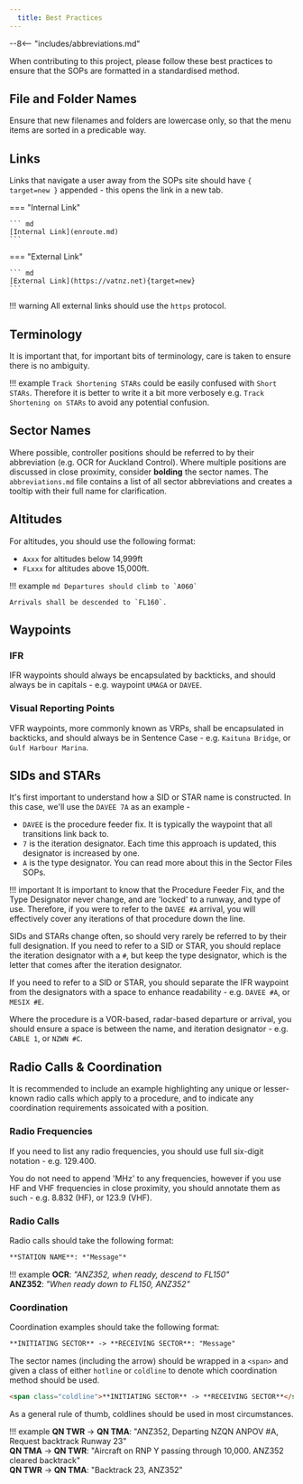 ```yaml
---
  title: Best Practices
---
```


--8<-- "includes/abbreviations.md"

When contributing to this project, please follow these best practices to ensure that the SOPs are formatted in a standardised method.


## File and Folder Names

Ensure that new filenames and folders are lowercase only, so that the menu items are sorted in a predicable way.


## Links

Links that navigate a user away from the SOPs site should have `{ target=new }` appended - this opens the link in a new tab.

=== "Internal Link"

    ``` md
    [Internal Link](enroute.md)
    ```

=== "External Link"

    ``` md
    [External Link](https://vatnz.net){target=new}
    ```

!!! warning
    All external links should use the `https` protocol.

## Terminology

It is important that, for important bits of terminology, care is taken to ensure there is no ambiguity.

!!! example
    `Track Shortening STARs` could be easily confused with `Short STARs`. Therefore it is better to write it a bit more verbosely e.g. `Track Shortening on STARs` to avoid any potential confusion.

## Sector Names

Where possible, controller positions should be referred to by their abbreviation (e.g. OCR for Auckland Control). Where multiple positions are discussed in close proximity, consider **bolding** the sector names. The `abbreviations.md` file contains a list of all sector abbreviations and creates a tooltip with their full name for clarification.


## Altitudes

For altitudes, you should use the following format:

* `Axxx` for altitudes below 14,999ft
* `FLxxx` for altitudes above 15,000ft.

!!! example
    ``` md
    Departures should climb to `A060`
    ```

    Arrivals shall be descended to `FL160`.


## Waypoints

### IFR

IFR waypoints should always be encapsulated by backticks, and should always be in capitals - e.g. waypoint `UMAGA` or `DAVEE`.

### Visual Reporting Points

VFR waypoints, more commonly known as VRPs, shall be encapsulated in backticks, and should always be in Sentence Case - e.g. `Kaituna Bridge`, or `Gulf Harbour Marina`.


## SIDs and STARs

It's first important to understand how a SID or STAR name is constructed. In this case, we'll use the `DAVEE 7A` as an example -

* `DAVEE` is the procedure feeder fix. It is typically the waypoint that all transitions link back to. 
* `7` is the iteration designator. Each time this approach is updated, this designator is increased by one.
* `A` is the type designator. You can read more about this in the Sector Files SOPs.

!!! important
    It is important to know that the Procedure Feeder Fix, and the Type Designator never change, and are 'locked' to a runway, and type of use. Therefore, if you were to refer to the `DAVEE #A` arrival, you will effectively cover any iterations of that procedure down the line.

SIDs and STARs change often, so should very rarely be referred to by their full designation. If you need to refer to a SID or STAR, you should replace the iteration designator with a `#`, but keep the type designator, which is the letter that comes after the iteration designator. 

If you need to refer to a SID or STAR, you should separate the IFR waypoint from the designators with a space to enhance readability - e.g. `DAVEE #A`, or `MESIX #E`.

Where the procedure is a VOR-based, radar-based departure or arrival, you should ensure a space is between the name, and iteration designator - e.g. `CABLE 1`, or `NZWN #C`.

## Radio Calls & Coordination

It is recommended to include an example highlighting any unique or lesser-known radio calls which apply to a procedure, and to indicate any coordination requirements assoicated with a position.

### Radio Frequencies

If you need to list any radio frequencies, you should use full six-digit notation - e.g. 129.400. 

You do not need to append 'MHz' to any frequencies, however if you use HF and VHF frequencies in close proximity, you should annotate them as such - e.g. 8.832 (HF), or 123.9 (VHF).

### Radio Calls

Radio calls should take the following format:

``` md
**STATION NAME**: *"Message"*
```

!!! example
    **OCR**: *"ANZ352, when ready, descend to FL150"*  
    **ANZ352**: *"When ready down to FL150, ANZ352"*

### Coordination

Coordination examples should take the following format:  

``` md
**INITIATING SECTOR** -> **RECEIVING SECTOR**: "Message"
```

The sector names (including the arrow) should be wrapped in a `<span>` and given a class of either `hotline` or `coldline` to denote which coordination method should be used.  

``` md
<span class="coldline">**INITIATING SECTOR** -> **RECEIVING SECTOR**</span>: "Message"
```

As a general rule of thumb, coldlines should be used in most circumstances.

!!! example
    <span class="coldline">**QN TWR** -> **QN TMA**</span>: "ANZ352, Departing NZQN ANPOV #A, Request backtrack Runway 23"  
    <span class="coldline">**QN TMA** -> **QN TWR**</span>: "Aircraft on RNP Y passing through 10,000. ANZ352 cleared backtrack"    
    <span class="coldline">**QN TWR** -> **QN TMA**</span>: "Backtrack 23, ANZ352" 